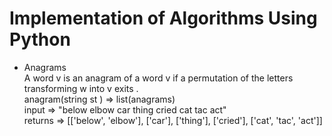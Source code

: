 # Implementation of Algorithms Using Python 

- Anagrams <br />
  A word v is an anagram of a word v if a permutation of the letters transforming w into v exits .<br />
  anagram(string st ) => list(anagrams) <br />
  input => "below elbow car thing cried cat tac act" <br />
  returns => [['below', 'elbow'], ['car'], ['thing'], ['cried'], ['cat', 'tac', 'act']] <br />
